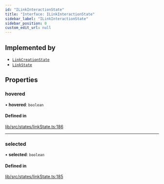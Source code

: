 ```yaml
---
id: "ILinkInteractionState"
title: "Interface: ILinkInteractionState"
sidebar_label: "ILinkInteractionState"
sidebar_position: 0
custom_edit_url: null
---
```


## Implemented by

- [`LinkCreationState`](../classes/LinkCreationState)
- [`LinkState`](../classes/LinkState)

## Properties

### hovered

• **hovered**: `boolean`

#### Defined in

[lib/src/states/linkState.ts:186](https://github.com/tokarchyn/react-easy-diagram/blob/370fa2c/lib/src/states/linkState.ts#L186)

___

### selected

• **selected**: `boolean`

#### Defined in

[lib/src/states/linkState.ts:185](https://github.com/tokarchyn/react-easy-diagram/blob/370fa2c/lib/src/states/linkState.ts#L185)
